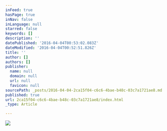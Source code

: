 ```yaml
---
inFeed: true
hasPage: true
inNav: false
inLanguage: null
starred: false
keywords: []
description: ''
datePublished: '2016-04-04T00:53:02.083Z'
dateModified: '2016-04-04T00:52:51.826Z'
title: ''
author: []
authors: []
publisher:
  name: null
  domain: null
  url: null
  favicon: null
sourcePath: _posts/2016-04-04-2ca15f04-c6c6-4bae-b48c-03c7a1721ae8.md
published: true
url: 2ca15f04-c6c6-4bae-b48c-03c7a1721ae8/index.html
_type: Article

---
```

![](https://the-grid-user-content.s3-us-west-2.amazonaws.com/341838f0-99ff-4dd1-8bac-5b397e768c43.jpg)